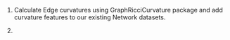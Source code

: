 1. Calculate Edge curvatures using GraphRicciCurvature package and add curvature features to our existing Network datasets.

1. 